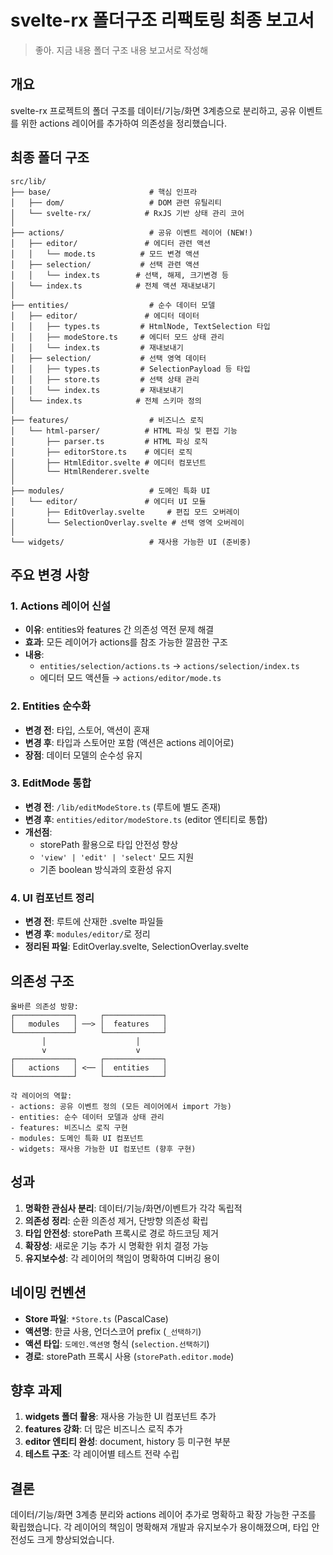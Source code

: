 # svelte-rx 폴더구조 리팩토링 최종 보고서

> 좋아. 지금 내용 폴더 구조 내용 보고서로 작성해

## 개요

svelte-rx 프로젝트의 폴더 구조를 데이터/기능/화면 3계층으로 분리하고, 공유 이벤트를 위한 actions 레이어를 추가하여 의존성을 정리했습니다.

## 최종 폴더 구조

```
src/lib/
├── base/                      # 핵심 인프라
│   ├── dom/                   # DOM 관련 유틸리티
│   └── svelte-rx/            # RxJS 기반 상태 관리 코어
│
├── actions/                   # 공유 이벤트 레이어 (NEW!)
│   ├── editor/               # 에디터 관련 액션
│   │   └── mode.ts          # 모드 변경 액션
│   ├── selection/           # 선택 관련 액션  
│   │   └── index.ts        # 선택, 해제, 크기변경 등
│   └── index.ts            # 전체 액션 재내보내기
│
├── entities/                  # 순수 데이터 모델
│   ├── editor/               # 에디터 데이터
│   │   ├── types.ts         # HtmlNode, TextSelection 타입
│   │   ├── modeStore.ts     # 에디터 모드 상태 관리
│   │   └── index.ts         # 재내보내기
│   ├── selection/           # 선택 영역 데이터
│   │   ├── types.ts         # SelectionPayload 등 타입
│   │   ├── store.ts         # 선택 상태 관리
│   │   └── index.ts         # 재내보내기
│   └── index.ts            # 전체 스키마 정의
│
├── features/                  # 비즈니스 로직
│   └── html-parser/          # HTML 파싱 및 편집 기능
│       ├── parser.ts         # HTML 파싱 로직
│       ├── editorStore.ts    # 에디터 로직
│       ├── HtmlEditor.svelte # 에디터 컴포넌트
│       └── HtmlRenderer.svelte
│
├── modules/                   # 도메인 특화 UI
│   └── editor/               # 에디터 UI 모듈
│       ├── EditOverlay.svelte     # 편집 모드 오버레이
│       └── SelectionOverlay.svelte # 선택 영역 오버레이
│
└── widgets/                   # 재사용 가능한 UI (준비중)
```

## 주요 변경 사항

### 1. Actions 레이어 신설
- **이유**: entities와 features 간 의존성 역전 문제 해결
- **효과**: 모든 레이어가 actions를 참조 가능한 깔끔한 구조
- **내용**: 
  - `entities/selection/actions.ts` → `actions/selection/index.ts`
  - 에디터 모드 액션들 → `actions/editor/mode.ts`

### 2. Entities 순수화
- **변경 전**: 타입, 스토어, 액션이 혼재
- **변경 후**: 타입과 스토어만 포함 (액션은 actions 레이어로)
- **장점**: 데이터 모델의 순수성 유지

### 3. EditMode 통합
- **변경 전**: `/lib/editModeStore.ts` (루트에 별도 존재)
- **변경 후**: `entities/editor/modeStore.ts` (editor 엔티티로 통합)
- **개선점**: 
  - storePath 활용으로 타입 안전성 향상
  - `'view' | 'edit' | 'select'` 모드 지원
  - 기존 boolean 방식과의 호환성 유지

### 4. UI 컴포넌트 정리
- **변경 전**: 루트에 산재한 .svelte 파일들
- **변경 후**: `modules/editor/`로 정리
- **정리된 파일**: EditOverlay.svelte, SelectionOverlay.svelte

## 의존성 구조

```
올바른 의존성 방향:
┌─────────────┐     ┌─────────────┐
│   modules   │ ──> │  features   │
└─────────────┘     └─────────────┘
       │                    │
       v                    v
┌─────────────┐     ┌─────────────┐
│   actions   │ <── │  entities   │
└─────────────┘     └─────────────┘

각 레이어의 역할:
- actions: 공유 이벤트 정의 (모든 레이어에서 import 가능)
- entities: 순수 데이터 모델과 상태 관리
- features: 비즈니스 로직 구현
- modules: 도메인 특화 UI 컴포넌트
- widgets: 재사용 가능한 UI 컴포넌트 (향후 구현)
```

## 성과

1. **명확한 관심사 분리**: 데이터/기능/화면/이벤트가 각각 독립적
2. **의존성 정리**: 순환 의존성 제거, 단방향 의존성 확립
3. **타입 안전성**: storePath 프록시로 경로 하드코딩 제거
4. **확장성**: 새로운 기능 추가 시 명확한 위치 결정 가능
5. **유지보수성**: 각 레이어의 책임이 명확하여 디버깅 용이

## 네이밍 컨벤션

- **Store 파일**: `*Store.ts` (PascalCase)
- **액션명**: 한글 사용, 언더스코어 prefix (`_선택하기`)
- **액션 타입**: `도메인.액션명` 형식 (`selection.선택하기`)
- **경로**: storePath 프록시 사용 (`storePath.editor.mode`)

## 향후 과제

1. **widgets 폴더 활용**: 재사용 가능한 UI 컴포넌트 추가
2. **features 강화**: 더 많은 비즈니스 로직 추가
3. **editor 엔티티 완성**: document, history 등 미구현 부분
4. **테스트 구조**: 각 레이어별 테스트 전략 수립

## 결론

데이터/기능/화면 3계층 분리와 actions 레이어 추가로 명확하고 확장 가능한 구조를 확립했습니다. 각 레이어의 책임이 명확해져 개발과 유지보수가 용이해졌으며, 타입 안전성도 크게 향상되었습니다.